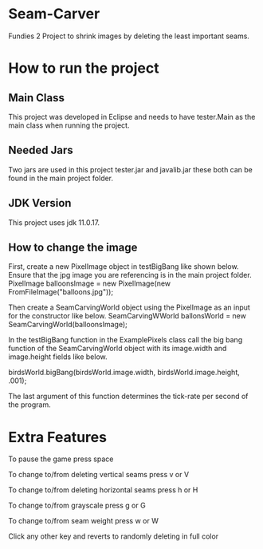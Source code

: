 # Seam-Carver
Fundies 2 Project to shrink images by deleting the least important seams.

# How to run the project
## Main Class 
This project was developed in Eclipse and needs to have tester.Main as the main class when running the project.

## Needed Jars
Two jars are used in this project tester.jar and javalib.jar these both can be found in the main project folder.

## JDK Version
This project uses jdk 11.0.17.

## How to change the image
First, create a new PixelImage object in testBigBang like shown below. Ensure that the jpg image you are referencing is in the main project folder.
PixelImage balloonsImage = new PixelImage(new FromFileImage("balloons.jpg"));

Then create a SeamCarvingWorld object using the PixelImage as an input for the constructor like below.
SeamCarvingWWorld ballonsWorld = new SeamCarvingWorld(balloonsImage);

In the testBigBang function in the ExamplePixels class call the big bang function of the SeamCarvingWorld object with its image.width and image.height fields like below.

birdsWorld.bigBang(birdsWorld.image.width, birdsWorld.image.height, .001);

The last argument of this function determines the tick-rate per second of the program. 

# Extra Features
To pause the game press space

To change to/from deleting vertical seams press v or V

To change to/from deleting horizontal seams press h or H

To change to/from grayscale press g or G

To change to/from seam weight press w or W

Click any other key and reverts to randomly deleting in full color

